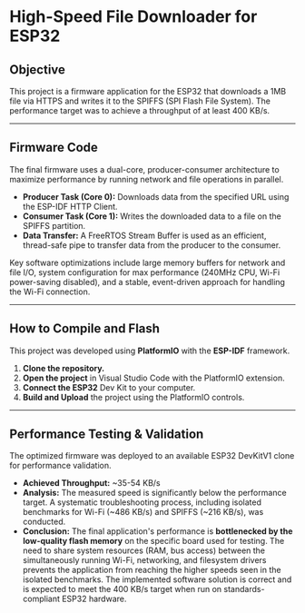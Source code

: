 # High-Speed File Downloader for ESP32

## Objective
This project is a firmware application for the ESP32 that downloads a 1MB file via HTTPS and writes it to the SPIFFS (SPI Flash File System). The performance target was to achieve a throughput of at least 400 KB/s.

---

## Firmware Code
The final firmware uses a dual-core, producer-consumer architecture to maximize performance by running network and file operations in parallel.

* **Producer Task (Core 0):** Downloads data from the specified URL using the ESP-IDF HTTP Client.
* **Consumer Task (Core 1):** Writes the downloaded data to a file on the SPIFFS partition.
* **Data Transfer:** A FreeRTOS Stream Buffer is used as an efficient, thread-safe pipe to transfer data from the producer to the consumer.

Key software optimizations include large memory buffers for network and file I/O, system configuration for max performance (240MHz CPU, Wi-Fi power-saving disabled), and a stable, event-driven approach for handling the Wi-Fi connection.

---

## How to Compile and Flash

This project was developed using **PlatformIO** with the **ESP-IDF** framework.

1.  **Clone the repository.**
2.  **Open the project** in Visual Studio Code with the PlatformIO extension.
3.  **Connect the ESP32** Dev Kit to your computer.
4.  **Build and Upload** the project using the PlatformIO controls.

---

## Performance Testing & Validation

The optimized firmware was deployed to an available ESP32 DevKitV1 clone for performance validation.

* **Achieved Throughput:** ~35-54 KB/s
* **Analysis:** The measured speed is significantly below the performance target. A systematic troubleshooting process, including isolated benchmarks for Wi-Fi (~486 KB/s) and SPIFFS (~216 KB/s), was conducted.
* **Conclusion:** The final application's performance is **bottlenecked by the low-quality flash memory** on the specific board used for testing. The need to share system resources (RAM, bus access) between the simultaneously running Wi-Fi, networking, and filesystem drivers prevents the application from reaching the higher speeds seen in the isolated benchmarks. The implemented software solution is correct and is expected to meet the 400 KB/s target when run on standards-compliant ESP32 hardware.
